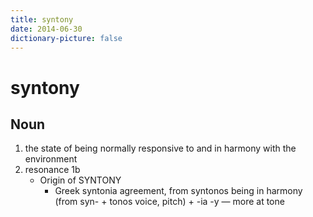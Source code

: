 ```yaml
---
title: syntony
date: 2014-06-30
dictionary-picture: false
---
```


# syntony

## Noun
 


1. the state of being normally responsive to and in harmony with the environment
2. resonance 1b
	- Origin of SYNTONY
		- Greek syntonia agreement, from syntonos being in harmony (from syn- + tonos voice, pitch) + -ia -y — more at tone